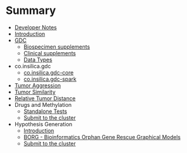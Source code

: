 # Summary

* [Developer Notes](README.md)
* [Introduction](introduction.md)
* [GDC](1_gdc/0_gdc.md)
   * [Biospecimen supplements](1_gdc/1_biospecimen_supplements.md)
   * [Clinical supplements](1_gdc/clinical_supplements.md)
   * [Data Types](1_gdc/data_types.md)
* co.insilica.gdc
   * [co.insilica.gdc-core](1_gdc/2_a_client.md)
   * [co.insilica.gdc-spark](1_gdc/3_gdc-spark.md)
* [Tumor Aggression](examples/tumor_aggression.md)
* [Tumor Similarity](2_tumor_similarity/README.md)
* [Relative Tumor Distance](2_tumor_similarity/relative_distance.md)
* Drugs and Methylation
   * [Standalone Tests](examples/methylation/drugs_and_methylation.md)
   * [Submit to the cluster](examples/methylation/submit_to_cluster.md)
* Hypothesis Generation
   * [Introduction](examples/hypothesis_generation/introduction.md)
   * [BORG - Bioinformatics Orphan Gene Rescue Graphical Models](examples/hypothesis_generation/borg.md)
   * [Submit to the cluster](examples/hypothesis_generation/submit_to_the_cluster.md)

